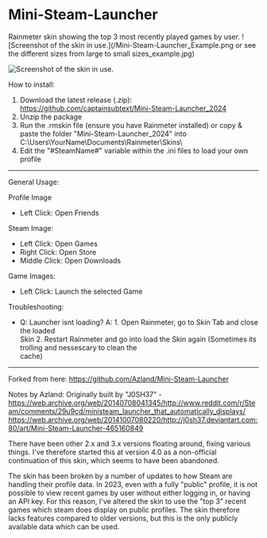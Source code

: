 # Mini-Steam-Launcher
Rainmeter skin showing the top 3 most recently played games by user.
![Screenshot of the skin in use.](/Mini-Steam-Launcher_Example.png or see the different sizes from large to small sizes_example.jpg)

![Screenshot of the skin in use.](/size_example.jpg)

How to install:

1. Download the latest release (.zip): https://github.com/captainsubtext/Mini-Steam-Launcher_2024
2. Unzip the package 
3. Run the .rmskin file (ensure you have Rainmeter installed)
or copy & paste the folder "Mini-Steam-Launcher_2024" into C:\Users\YourName\Documents\Rainmeter\Skins\
4. Edit the "#SteamName#" variable within the .ini files to load your own profile

----
General Usage:

Profile Image
* Left Click: Open Friends

Steam Image:
* Left Click: Open Games
* Right Click: Open Store
* Middle Click: Open Downloads

Game Images:
* Left Click: Launch the selected Game


Troubleshooting:

* Q: Launcher isnt loading?
  A: 1. Open Rainmeter, go to Skin Tab and close the loaded      
        Skin
     2. Restart Rainmeter and go into load the Skin again
        (Sometimes its trolling and nessescary to clean the     
        cache)

----
Forked from here:
https://github.com/Azland/Mini-Steam-Launcher

Notes by Azland:
Originally built by "J0SH37" - 
https://web.archive.org/web/20140708041345/http://www.reddit.com/r/Steam/comments/29u9cd/ministeam_launcher_that_automatically_displays/
https://web.archive.org/web/20141007080220/http://j0sh37.deviantart.com:80/art/Mini-Steam-Launcher-465160849

There have been other 2.x and 3.x versions floating around, fixing various things. I've therefore started this at version 4.0 as a non-official continuation of this skin, which seems to have been abandoned. 

The skin has been broken by a number of updates to how Steam are handling their profile data. In 2023, even with a fully "public" profile, it is not possible to view recent games by user without either logging in, or having an API key. For this reason, I've altered the skin to use the "top 3" recent games which steam does display on public profiles. The skin therefore lacks features compared to older versions, but this is the only publicly available data which can be used. 
